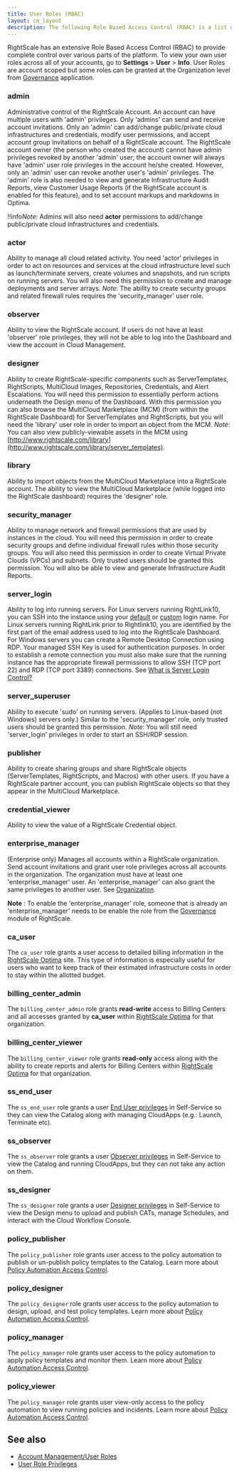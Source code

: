 ```yaml
---
title: User Roles (RBAC)
layout: cm_layout
description: The following Role Based Access Control (RBAC) is a list of RightScale User Roles. Keep in mind that user roles are account-specific.
---
```


RightScale has an extensive Role Based Access Control (RBAC) to provide complete control over various parts of the platform. To view your own user roles across all of your accounts, go to **Settings** > **User** > **Info**. User Roles are account scoped but some roles can be granted at the Organization level from [Governance](https://governance.rightscale.com) application.

### admin

Administrative control of the RightScale Account. An account can have multiple users with 'admin' privileges. Only 'admins' can send and receive account invitations. Only an 'admin' can add/change public/private cloud infrastructures and credentials, modify user permissions, and accept account group invitations on behalf of a RightScale account. The RightScale account owner (the person who created the account) cannot have admin privileges revoked by another 'admin' user; the account owner will always have 'admin' user role privileges in the account he/she created. However, only an 'admin' user can revoke another user's 'admin' privileges. The 'admin' role is also needed to view and generate Infrastructure Audit Reports, view Customer Usage Reports (if the RightScale account is enabled for this feature), and to set account markups and markdowns in Optima.

!!info*Note:* Admins will also need <b>actor</b> permissions to add/change public/private cloud infrastructures and credentials.

### actor

Ability to manage all cloud related activity. You need 'actor' privileges in order to act on resources and services at the cloud infrastructure level such as launch/terminate servers, create volumes and snapshots, and run scripts on running servers. You will also need this permission to create and manage deployments and server arrays. *Note*: The ability to create security groups and related firewall rules requires the 'security_manager' user role.

### observer

Ability to view the RightScale account. If users do not have at least 'observer' role privileges, they will not be able to log into the Dashboard and view the account in Cloud Management.

### designer

Ability to create RightScale-specific components such as ServerTemplates, RightScripts, MultiCloud Images, Repositories, Credentials, and Alert Escalations. You will need this permission to essentially perform actions underneath the Design menu of the Dashboard. With this permission you can also browse the MultiCloud Marketplace (MCM) (from within the RightScale Dashboard) for ServerTemplates and RightScripts, but you will need the 'library' user role in order to import an object from the MCM. *Note*: You can also view publicly-viewable assets in the MCM using [http://www.rightscale.com/library](http://www.rightscale.com/library/server_templates).

### library

Ability to import objects from the MultiCloud Marketplace into a RightScale account. The ability to view the MultiCloud Marketplace (while logged into the RightScale dashboard) requires the 'designer' role.

### security_manager

Ability to manage network and firewall permissions that are used by instances in the cloud. You will need this permission in order to create security groups and define individual firewall rules within those security groups. You will also need this permission in order to create Virtual Private Clouds (VPCs) and subnets. Only trusted users should be granted this permission. You will also be able to view and generate Infrastructure Audit Reports.

### server_login

Ability to log into running servers. For Linux servers running RightLink10, you can SSH into the instance using your [default](/rl10/reference/rl10_managed_ssh_login.html#login-names-rightscale-generated-default-login-name) or [custom](/rl10/reference/rl10_managed_ssh_login.html#login-names-user-definable-custom-login-name) login name. For Linux servers running RightLink prior to Rightlink10, you are identified by the first part of the email address used to log into the RightScale Dashboard. For Windows servers you can create a Remote Desktop Connection using RDP. Your managed SSH Key is used for authentication purposes. In order to establish a remote connection you must also make sure that the running instance has the appropriate firewall permissions to allow SSH (TCP port 22) and RDP (TCP port 3389) connections. See [What is Server Login Control?](/cm/rs101/server_login_control.html#who-manages-server-login-control-)

### server_superuser

Ability to execute 'sudo' on running servers. (Applies to Linux-based (not Windows) servers only.) Similar to the 'security_manager' role, only trusted users should be granted this permission. _Note_: You will still need 'server_login' privileges in order to start an SSH/RDP session.

### publisher

Ability to create sharing groups and share RightScale objects (ServerTemplates, RightScripts, and Macros) with other users. If you have a RightScale partner account, you can publish RightScale objects so that they appear in the MultiCloud Marketplace.

### credential_viewer

Ability to view the value of a RightScale Credential object.

### enterprise_manager

(Enterprise only) Manages all accounts within a RightScale organization. Send account invitations and grant user role privileges across all accounts in the organization. The organization must have at least one 'enterprise_manager' user. An 'enterprise_manager' can also grant the same privileges to another user. See [Organization](/cm/dashboard/settings/enterprise/index.html).  

**Note** : To enable the 'enterprise_manager' role, someone that is already an 'enterprise_manager' needs to be enable the role from the [Governance](https://governance.rightscale.com) module of RightScale.

### ca_user

The `ca_user` role grants a user access to detailed billing information in the [RightScale Optima](https://analytics.rightscale.com) site. This type of information is especially useful for users who want to keep track of their estimated infrastructure costs in order to stay within the allotted budget. 

### billing_center_admin

The `billing_center_admin` role grants **read-write** access to Billing Centers and all accesses granted by **ca_user** within [RightScale Optima](https://analytics.rightscale.com) for that organization.

### billing_center_viewer

The `billing_center_viewer` role grants **read-only** access along with the ability to create reports and alerts for Billing Centers within [RightScale Optima](https://analytics.rightscale.com) for that organization.

### ss_end_user

The `ss_end_user` role grants a user [End User privileges](/ss/getting_started/ss_user_types.html) in Self-Service so they can view the Catalog along with managing CloudApps (e.g.: Launch, Terminate etc).

### ss_observer

The `ss_observer` role grants a user [Observer privileges](/ss/getting_started/ss_user_types.html) in Self-Service to view the Catalog and running CloudApps, but they can not take any action on them. 

### ss_designer

The `ss_designer` role grants a user [Designer privileges](/ss/getting_started/ss_user_types.html) in Self-Service to view the Design menu to upload and publish CATs, manage Schedules, and interact with the Cloud Workflow Console.

### policy_publisher

The `policy_publisher` role grants user access to the policy automation to publish or un-publish policy templates to the Catalog. Learn more about [Policy Automation Access Control](/policies/#access-control).

### policy_designer

The `policy_designer` role grants user access to the policy automation to design, upload, and test policy templates. Learn more about [Policy Automation Access Control](/policies/#access-control).

### policy_manager

The `policy_manager` role grants user access to the policy automation to apply policy templates and monitor them. Learn more about [Policy Automation Access Control](/policies/#access-control).

### policy_viewer

The `policy_manager` role grants user view-only access to the policy automation to view running policies and incidents. Learn more about [Policy Automation Access Control](/policies/#access-control).

## See also

- [Account Management/User Roles](/cm/rs101/rightScale_account_and_user_role_management.html)
- [User Role Privileges](/cm/ref/user_role_privs.html)
